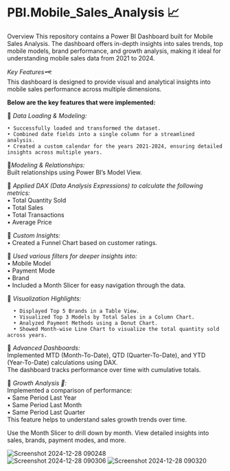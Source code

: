 # PBI.Mobile_Sales_Analysis 📈

Overview
This repository contains a Power BI Dashboard built for Mobile Sales Analysis. The dashboard offers in-depth insights into sales trends, top mobile models, brand performance, and growth analysis, making it ideal for understanding mobile sales data from 2021 to 2024.  

*Key Features🗝️:*  
This dashboard is designed to provide visual and analytical insights into mobile sales performance across multiple dimensions.  


**Below are the key features that were implemented:**  




🔹 *Data Loading & Modeling:*   

    • Successfully loaded and transformed the dataset.  
    • Combined date fields into a single column for a streamlined analysis.  
    • Created a custom calendar for the years 2021-2024, ensuring detailed insights across multiple years.  


  

🔹*Modeling & Relationships:*  
    Built relationships using Power BI’s Model View.  





🔹 *Applied DAX (Data Analysis Expressions) to calculate the following metrics:*  
        • Total Quantity Sold  
        • Total Sales  
        • Total Transactions  
        • Average Price  




🔹 *Custom Insights:*  
      • Created a Funnel Chart based on customer ratings.




🔹 *Used various filters for deeper insights into:*    
        • Mobile Model  
        • Payment Mode  
        • Brand  
        • Included a Month Slicer for easy navigation through the data. 




🔹 *Visualization Highlights:*    

      • Displayed Top 5 Brands in a Table View.  
      • Visualized Top 3 Models by Total Sales in a Column Chart.  
      • Analyzed Payment Methods using a Donut Chart.  
      • Showed Month-wise Line Chart to visualize the total quantity sold across years.  



🔹 *Advanced Dashboards:*  
      Implemented MTD (Month-To-Date), QTD (Quarter-To-Date), and YTD (Year-To-Date) calculations using DAX.  
      The dashboard tracks performance over time with cumulative totals.




🔹 *Growth Analysis 🚀:*  
    Implemented a comparison of performance:  
        • Same Period Last Year  
        • Same Period Last Month  
        • Same Period Last Quarter    
    This feature helps to understand sales growth trends over time.


Use the Month Slicer to drill down by month.
View detailed insights into sales, brands, payment modes, and more.

![Screenshot 2024-12-28 090248](https://github.com/user-attachments/assets/3e025999-184e-4127-9ff3-ea8da52e07d1)  
![Screenshot 2024-12-28 090306](https://github.com/user-attachments/assets/22456fbc-7c9f-45f8-9c8b-d3fc23637e46)
![Screenshot 2024-12-28 090320](https://github.com/user-attachments/assets/7bd66aef-cd7b-496f-9890-5a7c97041a1f)  

